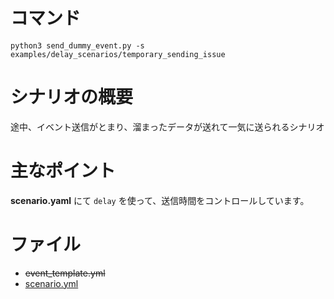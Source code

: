 # コマンド
```
python3 send_dummy_event.py -s examples/delay_scenarios/temporary_sending_issue
```

# シナリオの概要
途中、イベント送信がとまり、溜まったデータが送れて一気に送られるシナリオ

# 主なポイント
**scenario.yaml** にて `delay` を使って、送信時間をコントロールしています。

# ファイル
- ~~event_template.yml~~
- [scenario.yml](./scenario.yml)